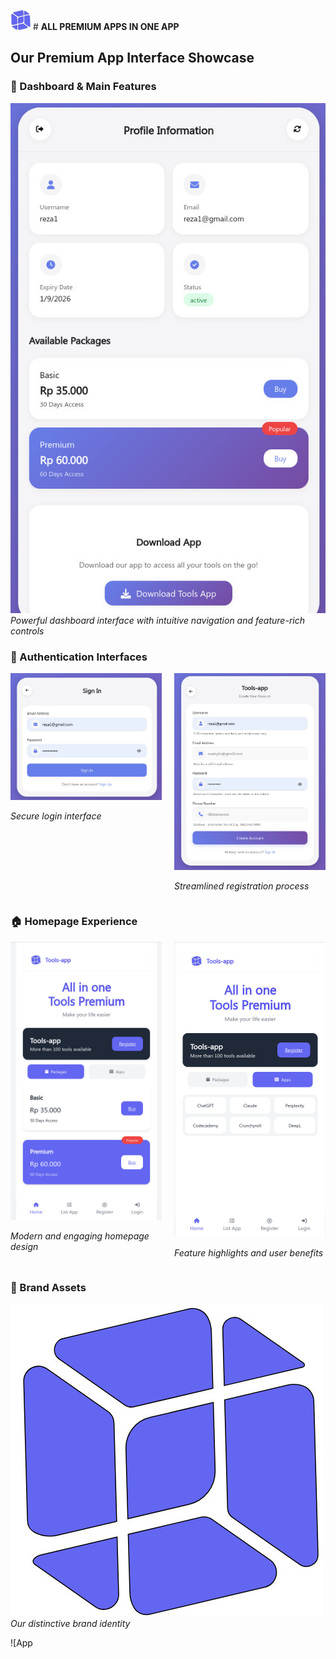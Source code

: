 ![TOOLS APP Logo](https://github.com/TOOLS-APP-COM/.github/blob/main/IMAGES/ICONLOGO.png?raw=true) # **ALL PREMIUM APPS IN ONE APP**


## Our Premium App Interface Showcase

### 🎯 Dashboard & Main Features
![Dashboard](https://github.com/TOOLS-APP-COM/.github/blob/main/IMAGES/WEBSITE-DASHBOARD.jpg?raw=true)
*Powerful dashboard interface with intuitive navigation and feature-rich controls*

### 🔐 Authentication Interfaces

<div style="display: flex; justify-content: space-between;">
  <div style="flex: 1; margin-right: 10px;">
    <img src="https://github.com/TOOLS-APP-COM/.github/blob/main/IMAGES/WEBSITE-FORM-LOGIN.jpg?raw=true" alt="Login Form">
    <p><em>Secure login interface</em></p>
  </div>
  <div style="flex: 1; margin-left: 10px;">
    <img src="https://github.com/TOOLS-APP-COM/.github/blob/main/IMAGES/WEBSITE-FORM-REGISTER.jpg?raw=true" alt="Register Form">
    <p><em>Streamlined registration process</em></p>
  </div>
</div>

### 🏠 Homepage Experience
<div style="display: grid; grid-template-columns: 1fr 1fr; gap: 20px;">
  <div>
    <img src="https://github.com/TOOLS-APP-COM/.github/blob/main/IMAGES/WEBSITE-HOMEPAGE.jpg?raw=true" alt="Homepage View 1">
    <p><em>Modern and engaging homepage design</em></p>
  </div>
  <div>
    <img src="https://github.com/TOOLS-APP-COM/.github/blob/main/IMAGES/WEBSITE-HOMEPAGE2.jpg?raw=true" alt="Homepage View 2">
    <p><em>Feature highlights and user benefits</em></p>
  </div>
</div>

### 🎨 Brand Assets
![TOOLS APP Logo](https://github.com/TOOLS-APP-COM/.github/blob/main/IMAGES/LOGO.jpg?raw=true)
*Our distinctive brand identity*

![App